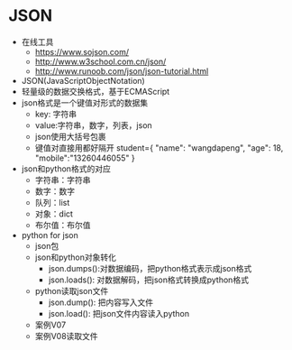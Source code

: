 # JSON
- 在线工具
    - https://www.sojson.com/
    - http://www.w3school.com.cn/json/
    - http://www.runoob.com/json/json-tutorial.html
- JSON(JavaScriptObjectNotation)
- 轻量级的数据交换格式，基于ECMAScript
- json格式是一个键值对形式的数据集
    - key: 字符串
    - value:字符串，数字，列表，json
    - json使用大括号包裹
    - 键值对直接用都好隔开
         student={ "name": "wangdapeng", "age": 18, "mobile":"13260446055" }
- json和python格式的对应
    - 字符串：字符串
    - 数字：数字
    - 队列：list
    - 对象：dict
    - 布尔值：布尔值
- python for json
    - json包
    - json和python对象转化
        - json.dumps():对数据编码，把python格式表示成json格式
        - json.loads(): 对数据解码，把json格式转换成python格式
    - python读取json文件
        - json.dump(): 把内容写入文件
        - json.load(): 把json文件内容读入python
    - 案例V07
    - 案例V08读取文件


